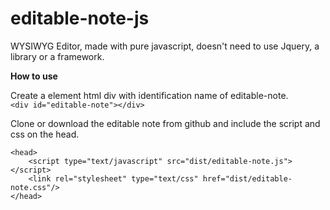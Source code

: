 # editable-note-js
WYSIWYG Editor, made with pure javascript, doesn't need to use Jquery, a library or a framework.

**How to use**<br/>

Create a element html div with identification name of editable-note.<br/>
``` <div id="editable-note"></div> ```<br/>

Clone or download the editable note from github and include the script and css on the head.<br/> 
```
<head>
    <script type="text/javascript" src="dist/editable-note.js"></script>
    <link rel="stylesheet" type="text/css" href="dist/editable-note.css"/>
</head>
```
<br/>
